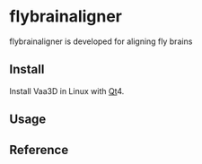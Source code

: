 # flybrainaligner
flybrainaligner is developed for aligning fly brains

## Install

Install Vaa3D in Linux with [Qt][]4.

## Usage


## Reference


##

[Qt]: https://www.qt.io/
